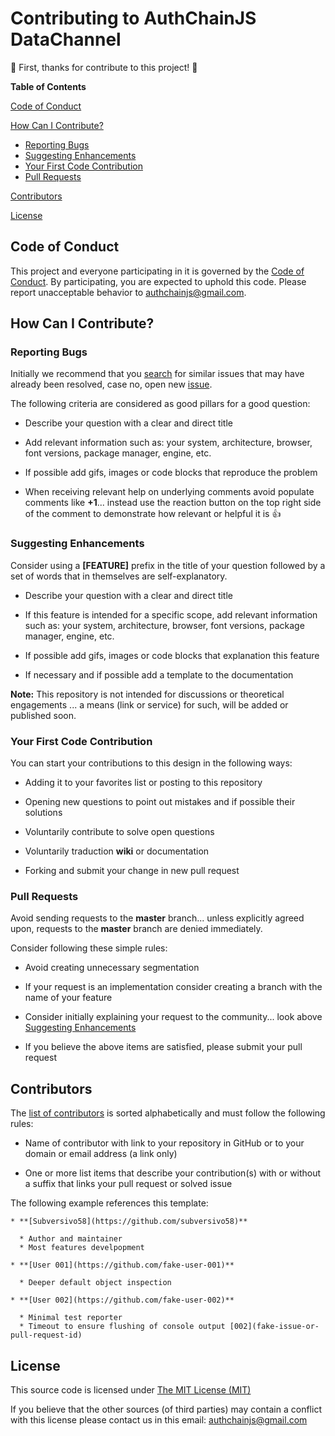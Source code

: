 # Contributing to AuthChainJS DataChannel

:tada: First, thanks for contribute to this project! :tada:

**Table of Contents**

[Code of Conduct](#code-of-conduct)

[How Can I Contribute?](#how-can-i-contribute)
  * [Reporting Bugs](#reporting-bugs)
  * [Suggesting Enhancements](#suggesting-enhancements)
  * [Your First Code Contribution](#your-first-code-contribution)
  * [Pull Requests](#pull-requests)

[Contributors](#contributors)

[License](#license)


## Code of Conduct

This project and everyone participating in it is governed by the [Code of Conduct](CODE_OF_CONDUCT.md).
By participating, you are expected to uphold this code. Please report unacceptable behavior to [authchainjs@gmail.com](mailto:authchainjs@gmail.com?subject=CONDUCT).


## How Can I Contribute?

### Reporting Bugs

Initially we recommend that you [search](https://github.com/authchainjs/DataChannel/issues) for similar issues that may have already been resolved, case no, open new [issue](https://github.com/authchainjs/DataChannel/issues/new).

The following criteria are considered as good pillars for a good question:

* Describe your question with a clear and direct title

* Add relevant information such as: your system, architecture, browser, font versions, package manager, engine, etc.

* If possible add gifs, images or code blocks that reproduce the problem

* When receiving relevant help on underlying comments avoid populate comments like **+1**... instead use the reaction button on the top right side of the comment to demonstrate how relevant or helpful it is :+1:


### Suggesting Enhancements

Consider using a **[FEATURE]** prefix in the title of your question followed by a set of words that in themselves are self-explanatory.

* Describe your question with a clear and direct title

* If this feature is intended for a specific scope, add relevant information such as: your system, architecture, browser, font versions, package manager, engine, etc.

* If possible add gifs, images or code blocks that explanation this feature

* If necessary and if possible add a template to the documentation

**Note:** This repository is not intended for discussions or theoretical engagements ... a means (link or service) for such, will be added or published soon.


### Your First Code Contribution

You can start your contributions to this design in the following ways:

* Adding it to your favorites list or posting to this repository

* Opening new questions to point out mistakes and if possible their solutions

* Voluntarily contribute to solve open questions

* Voluntarily traduction **wiki** or documentation

* Forking and submit your change in new pull request


### Pull Requests

Avoid sending requests to the **master** branch... unless explicitly agreed upon, requests to the **master** branch are denied immediately.

Consider following these simple rules:

* Avoid creating unnecessary segmentation

* If your request is an implementation consider creating a branch with the name of your feature

* Consider initially explaining your request to the community... look above [Suggesting Enhancements](#suggesting-enhancements)

* If you believe the above items are satisfied, please submit your pull request



## Contributors

The [list of contributors](CONTRIBUTORS.md) is sorted alphabetically and must follow the following rules:

* Name of contributor with link to your repository in GitHub or to your domain or email address (a link only)

* One or more list items that describe your contribution(s) with or without a suffix that links your pull request or solved issue

The following example references this template:

```
* **[Subversivo58](https://github.com/subversivo58)**

  * Author and maintainer
  * Most features develpopment

* **[User 001](https://github.com/fake-user-001)**

  * Deeper default object inspection

* **[User 002](https://github.com/fake-user-002)**

  * Minimal test reporter
  * Timeout to ensure flushing of console output [002](fake-issue-or-pull-request-id)
```


## License

This source code is licensed under [The MIT License (MIT)](LICENSE)

If you believe that the other sources (of third parties) may contain a conflict with this license please contact us in this email: [authchainjs@gmail.com](mailto:authchainjs@gmail.com?subject=LICENSE)

